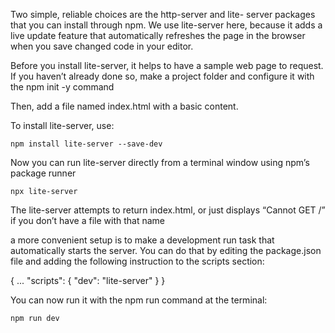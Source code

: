 Two simple, reliable choices are the http-server and lite- server packages that you can install through npm. We use lite-server here, because it adds a live update feature that automatically refreshes the page in the browser when you save changed code in your editor.

Before you install lite-server, it helps to have a sample web page to request. If you haven’t already done so, make a project folder and configure it with the npm init -y command

Then, add a file named index.html with a basic content.

To install lite-server, use:

`npm install lite-server --save-dev`

Now you can run lite-server directly from a terminal window using
npm’s package runner

`npx lite-server`

The lite-server attempts to return index.html, or just displays “Cannot GET /” if you don’t have a file with that name

a more convenient setup is to make a development run task that automatically starts the server. You can do that by editing the package.json file and adding the following instruction to the scripts section:

{
...
"scripts": {
"dev": "lite-server"
} }

You can now run it with the npm run command at the terminal:

`npm run dev`
